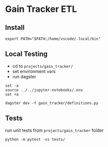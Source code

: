 # Gain Tracker ETL

## Install

```
export PATH="$PATH:/home/vscode/.local/bin"
```

## Local Testing

- cd to `projects/gain_tracker/`
- set environment vars
- run dagster

```
set -a
source ../../jupyter-notebooks/.env
set +a

dagster dev -f gain_tracker/definitions.py
```

## Tests

run unit tests from `projects/gain_tracker` folder

```
python -m pytest -vs tests/
```